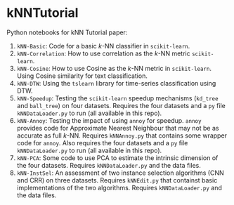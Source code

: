 # kNNTutorial
Python notebooks for kNN Tutorial paper:
1. `kNN-Basic`: Code for a basic *k*-NN classifier in `scikit-learn`.
2. `kNN-Correlation`: How to use correlation as the *k*-NN metric `scikit-learn`.
3. `kNN-Cosine`: How to use Cosine as the *k*-NN metric in `scikit-learn`. Using Cosine similarity for text classification. 
4. `kNN-DTW`: Using the `tslearn` library for time-series classification using DTW.
5. `kNN-Speedup`: Testing the `scikit-learn` speedup mechanisms (`kd_tree` and `ball_tree`) on four datasets. Requires the four datasets and a `py` file `kNNDataLoader.py` to run (all available in this repo). 
6. `kNN-Annoy`: Testing the impact of using `annoy` for speedup. `annoy` provides code for Approximate Nearest Neighbour that may not be as accurate as full *k*-NN. Requires `kNNAnnoy.py` that contains some wrapper code for `annoy`. Also requires the four datasets and a `py` file `kNNDataLoader.py` to run (all available in this repo). 
7. `kNN-PCA`: Some code to use PCA to estimate the intrinsic dimension of the four datasets. Requires `kNNDataLoader.py` and the data files. 
8. `kNN-InstSel`: An assessment of two instance selection algorithms (CNN and CRR) on three datasets. Requires `kNNEdit.py` that containst basic implementations of the two algorithms. Requires `kNNDataLoader.py` and the data files. 
